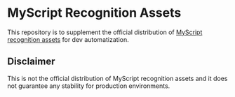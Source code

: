 MyScript Recognition Assets
===========================

This repository is to supplement the official distribution of [MyScript recognition assets](https://developer.myscript.com/support/recognition-assets) for dev automatization.

Disclaimer
----------

This is not the official distribution of MyScript recognition assets and it does not guarantee any stability for production environments.
